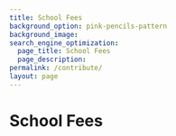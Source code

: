 ```yaml
---
title: School Fees
background_option: pink-pencils-pattern
background_image:
search_engine_optimization:
  page_title: School Fees
  page_description:
permalink: /contribute/
layout: page
---
```


# School Fees